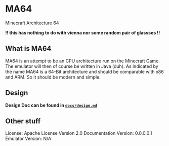 # MA64
Minecraft Architecture 64

**!! this has nothing to do with vienna nor some random pair of glassses !!**

## What is MA64
MA64 is an attempt to be an CPU architecture run on the Minecraft Game. The emulator will then of course be written in Java (duh). As indicated by the name MA64 is a 64-Bit architecture and should be comparable with x86 and ARM. So it should be modern and simple.

## Design 

**Design Doc can be found in [`docs/design.md`](docs/DESIGN.md)**

## Other stuff

License: Apache License Version 2.0
Documentation Version: 0.0.0.0.1
Emulator Version: N/A